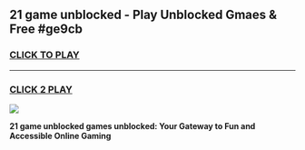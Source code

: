
## 21 game unblocked - Play Unblocked Gmaes & Free #ge9cb
<h3>
<a href="https://premium.freeplayer.one?title=21_game_unblocked&ref=01M">CLICK TO PLAY</a></h3>
<hr>

<h3>
<a href="https://premium.freeplayer.one?title=21_game_unblocked&ref=01M">CLICK 2 PLAY</a>
  
</h3>

<a href="https://premium.freeplayer.one?title=21_game_unblocked&ref=01M"><img src="https://clearcache.store/games.png"></a>


**21 game unblocked games unblocked: Your Gateway to Fun and Accessible Online Gaming**
